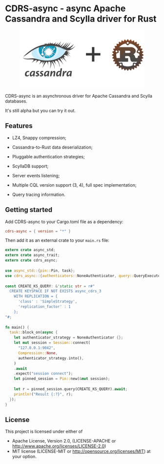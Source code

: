 # CDRS-async - async Apache Cassandra and Scylla driver for Rust

<p align="center">
  <img src="https://github.com/AlexPikalov/cdrs/raw/master/cdrs-logo.png" alt="CDRS - Apache Cassandra driver"/>
</p>

CDRS-async is an asynchronous driver for Apache Cassandra and Scylla databases.

It's still alpha but you can try it out.

## Features

- LZ4, Snappy compression;

- Cassandra-to-Rust data deserialization;

- Pluggable authentication strategies;

- ScyllaDB support;

- Server events listening;

- Multiple CQL version support (3, 4), full spec implementation;

- Query tracing information.

## Getting started

Add CDRS-async to your Cargo.toml file as a dependency:

```toml
cdrs-async = { version = "*" }
```

Then add it as an external crate to your `main.rs` file:

```rust
extern crate async_std;
extern crate async_trait;
extern crate cdrs_async;

use async_std::{pin::Pin, task};
use cdrs_async::{authenticators::NoneAuthenticator, query::QueryExecutor, Compression, Session};

const CREATE_KS_QUERY: &'static str = r#"
  CREATE KEYSPACE IF NOT EXISTS async_cdrs_3
    WITH REPLICATION = {
      'class' : 'SimpleStrategy',
      'replication_factor' : 1
    };
"#;

fn main() {
  task::block_on(async {
    let authenticator_strategy = NoneAuthenticator {};
    let mut session = Session::connect(
      "127.0.0.1:9042",
      Compression::None,
      authenticator_strategy.into(),
    )
    .await
    .expect("session connect");
    let pinned_session = Pin::new(&mut session);

    let r = pinned_session.query(CREATE_KS_QUERY).await;
    println!("Result {:?}", r);
  });
}
```

## License

This project is licensed under either of

- Apache License, Version 2.0, (LICENSE-APACHE or http://www.apache.org/licenses/LICENSE-2.0)
- MIT license (LICENSE-MIT or http://opensource.org/licenses/MIT)
  at your option.
